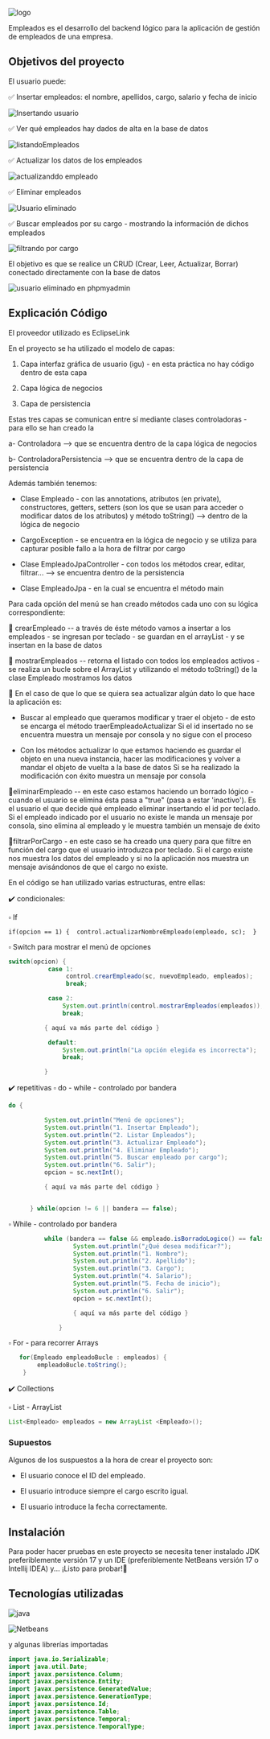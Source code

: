 
![logo](https://github.com/beaperezm/PerezMedelBeatriz_pruebatec1/assets/113792109/0894bc97-f17d-448c-849c-73b583456b54)

Empleados es el desarrollo del backend lógico para la aplicación de gestión de empleados de una empresa.

## Objetivos del proyecto

El usuario puede:

✅ Insertar empleados: el nombre, apellidos, cargo, salario y fecha de inicio

![Insertando usuario](https://github.com/beaperezm/PerezMedelBeatriz_pruebatec1/assets/113792109/213276fb-16cd-4109-9cea-e2b169331aea)


✅ Ver qué empleados hay dados de alta en la base de datos

![listandoEmpleados](https://github.com/beaperezm/PerezMedelBeatriz_pruebatec1/assets/113792109/6d7c7670-2423-4140-834a-345051703fcb)


✅ Actualizar los datos de los empleados

![actualizanddo empleado](https://github.com/beaperezm/PerezMedelBeatriz_pruebatec1/assets/113792109/1bc39edd-0c1b-45ef-b278-903dafaae4a4)


✅ Eliminar empleados

![Usuario eliminado](https://github.com/beaperezm/PerezMedelBeatriz_pruebatec1/assets/113792109/9476b67e-bf53-4198-853a-fafb91803ccb)


✅ Buscar empleados por su cargo - mostrando la información de dichos empleados

![filtrando por cargo](https://github.com/beaperezm/PerezMedelBeatriz_pruebatec1/assets/113792109/34f9694f-040d-4531-9be5-ee95379706c8)



El objetivo es que se realice un CRUD (Crear, Leer, Actualizar, Borrar) conectado directamente con la base de datos

![usuario eliminado en phpmyadmin](https://github.com/beaperezm/PerezMedelBeatriz_pruebatec1/assets/113792109/e3c71a63-3120-4698-a222-a1d15212477b)


## Explicación Código

El proveedor utilizado es EclipseLink

En el proyecto se ha utilizado el modelo de capas:

1. Capa interfaz gráfica de usuario (igu) - en esta práctica no hay código dentro de esta capa
   
3. Capa lógica de negocios
   
5. Capa de persistencia

Estas tres capas se comunican entre sí mediante clases controladoras - para ello se han creado la

a- Controladora --> que se encuentra dentro de la capa lógica de negocios

b- ControladoraPersistencia --> que se encuentra dentro de la capa de persistencia

Además también tenemos:

- Clase Empleado - con las annotations, atributos (en private), constructores, getters, setters (son los que se usan para acceder o modificar datos de los atributos) y método toString() --> dentro de la lógica de negocio
  
- CargoException - se encuentra en la lógica de negocio y se utiliza para capturar posible fallo a la hora de filtrar por cargo
  
- Clase EmpleadoJpaController - con todos los métodos crear, editar, filtrar... --> se encuentra dentro de la persistencia
  
- Clase EmpleadoJpa - en la cual se encuentra el método main

Para cada opción del menú se han creado métodos cada uno con su lógica correspondiente:

🔹 crearEmpleado -- a través de éste método vamos a insertar a los empleados - se ingresan por teclado - se guardan en el arrayList - y se insertan en la base de datos

🔹 mostrarEmpleados -- retorna el listado con todos los empleados activos - se realiza un bucle sobre el ArrayList y utilizando el método toString() de la clase Empleado mostramos los datos

🔹 En el caso de que lo que se quiera sea actualizar algún dato lo que hace la aplicación es:

- Buscar al empleado que queramos modificar y traer el objeto - de esto se encarga el método traerEmpleadoActualizar
  Si el id insertado no se encuentra muestra un mensaje por consola y no sigue con el proceso
  
- Con los métodos actualizar lo que estamos haciendo es guardar el objeto en una nueva instancia, hacer las modificaciones y volver a mandar el objeto de vuelta a la base de datos
  Si se ha realizado la modificación con éxito muestra un mensaje por consola

🔹eliminarEmpleado -- en este caso estamos haciendo un borrado lógico - cuando el usuario se elimina ésta pasa a "true" (pasa a estar 'inactivo'). Es el usuario el que decide qué empleado eliminar insertando el id por teclado.
Si el empleado indicado por el usuario no existe le manda un mensaje por consola, sino elimina al empleado y le muestra también un mensaje de éxito

🔹filtrarPorCargo - en este caso se ha creado una query para que filtre en función del cargo que el usuario introduzca por teclado.
Si el cargo existe nos muestra los datos del empleado y si no la aplicación nos muestra un mensaje avisándonos de que el cargo no existe.

En el código se han utilizado varias estructuras, entre ellas:

✔️ condicionales:

▫️ If

`if(opcion == 1) {  control.actualizarNombreEmpleado(empleado, sc);  }`

▫️ Switch para mostrar el menú de opciones

```java
switch(opcion) {
           case 1:
                control.crearEmpleado(sc, nuevoEmpleado, empleados);
                break;

           case 2:
               System.out.println(control.mostrarEmpleados(empleados));
               break;

          { aquí va más parte del código }

           default:
               System.out.println("La opción elegida es incorrecta");
               break;

          }
```

✔️ repetitivas
   ▫️ do - while - controlado por bandera

 ```java
do {

           System.out.println("Menú de opciones");
           System.out.println("1. Insertar Empleado");
           System.out.println("2. Listar Empleados");
           System.out.println("3. Actualizar Empleado");
           System.out.println("4. Eliminar Empleado");
           System.out.println("5. Buscar empleado por cargo");
           System.out.println("6. Salir");
           opcion = sc.nextInt();

           { aquí va más parte del código }


       } while(opcion != 6 || bandera == false);
```

   ▫️ While - controlado por bandera
  ```java
            while (bandera == false && empleado.isBorradoLogico() == false) {
                    System.out.println("¿Qué desea modificar?");
                    System.out.println("1. Nombre");
                    System.out.println("2. Apellido");
                    System.out.println("3. Cargo");
                    System.out.println("4. Salario");
                    System.out.println("5. Fecha de inicio");
                    System.out.println("6. Salir");
                    opcion = sc.nextInt();

                    { aquí va más parte del código }

                } 
 ```


   ▫️ For - para recorrer Arrays
  ```java        
     for(Empleado empleadoBucle : empleados) {
          empleadoBucle.toString();
      } 
  ```

✔️ Collections

▫️ List - ArrayList

```java    
List<Empleado> empleados = new ArrayList <Empleado>();
```



### Supuestos

Algunos de los suspuestos a la hora de crear el proyecto son:

- El usuario conoce el ID del empleado.
  
- El usuario introduce siempre el cargo escrito igual.
  
- El usuario introduce la fecha correctamente.



## Instalación

Para poder hacer pruebas en este proyecto se necesita tener instalado JDK preferiblemente versión 17 y un IDE (preferiblemente NetBeans versión 17 o Intellij IDEA) y... ¡Listo para probar!🚀



## Tecnologías utilizadas

![java](https://github.com/beaperezm/PerezMedelBeatriz_pruebatec1/assets/113792109/6288edf5-8e0f-4beb-9941-b41d3ca33e79)

![Netbeans](https://github.com/beaperezm/PerezMedelBeatriz_pruebatec1/assets/113792109/eeb75421-0e86-43f5-8db5-404b9710006b)


y algunas librerías importadas

```java
import java.io.Serializable;
import java.util.Date;
import javax.persistence.Column;
import javax.persistence.Entity;
import javax.persistence.GeneratedValue;
import javax.persistence.GenerationType;
import javax.persistence.Id;
import javax.persistence.Table;
import javax.persistence.Temporal;
import javax.persistence.TemporalType;
 ```













